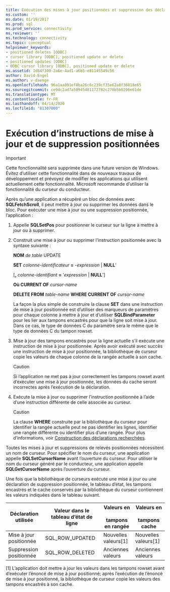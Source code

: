```yaml
---
title: Exécution des mises à jour positionnées et suppression des déclarations (en anglais seulement) Microsoft Docs
ms.custom: ''
ms.date: 01/19/2017
ms.prod: sql
ms.prod_service: connectivity
ms.reviewer: ''
ms.technology: connectivity
ms.topic: conceptual
helpviewer_keywords:
- positioned deletes [ODBC]
- cursor library [ODBC], positioned update or delete
- positioned updates [ODBC]
- ODBC cursor library [ODBC], positioned update or delete
ms.assetid: 1d64f309-2a6e-4ad1-a6b5-e81145549c56
author: David-Engel
ms.author: v-daenge
ms.openlocfilehash: 96a1aa891ef8ba26c6c239cf35e62a8f36018e65
ms.sourcegitcommit: ce94c2ad7a50945481172782c270b5b0206e61de
ms.translationtype: MT
ms.contentlocale: fr-FR
ms.lasthandoff: 04/14/2020
ms.locfileid: "81307000"
---
```

# <a name="executing-positioned-update-and-delete-statements"></a>Exécution d’instructions de mise à jour et de suppression positionnées
> [!IMPORTANT]  
>  Cette fonctionnalité sera supprimée dans une future version de Windows. Évitez d’utiliser cette fonctionnalité dans de nouveaux travaux de développement et prévoyez de modifier les applications qui utilisent actuellement cette fonctionnalité. Microsoft recommande d’utiliser la fonctionnalité du curseur du conducteur.  
  
 Après qu’une application a récupéré un bloc de données avec **SQLFetchScroll**, il peut mettre à jour ou supprimer les données dans le bloc. Pour exécuter une mise à jour ou une suppression positionnée, l’application :  
  
1.  Appelle **SQLSetPos** pour positionner le curseur sur la ligne à mettre à jour ou à supprimer.  
  
2.  Construit une mise à jour ou supprimer l’instruction positionnée avec la syntaxe suivante :  
  
     **NOM** *de table* UPDATE  
  
     **SET** *colonne-identificateur* **=** -*expression* &#124; **NULL**'  
  
     [**,** *colonne-identifiant* **=** '*expression* &#124; **NULL**']  
  
     **Où CURRENT OF** *cursor-name*  
  
     **DELETE FROM** *table-name* **WHERE CURRENT OF** *cursor-name*  
  
     La façon la plus simple de construire la clause **SET** dans une instruction de mise à jour positionnée est d’utiliser des marqueurs de paramètres pour chaque colonne à mettre à jour et d’utiliser **SQLBindParameter** pour les lier aux tampons encastrés pour que la ligne soit mise à jour. Dans ce cas, le type de données C du paramètre sera le même que le type de données C du tampon rowset.  
  
3.  Mise à jour des tampons encastrés pour la ligne actuelle s’il exécute une instruction de mise à jour positionnée. Après avoir exécuté avec succès une instruction de mise à jour positionnée, la bibliothèque de curseur copie les valeurs de chaque colonne de la rangée actuelle à son cache.  
  
    > [!CAUTION]  
    >  Si l’application ne met pas à jour correctement les tampons rowset avant d’exécuter une mise à jour positionnée, les données du cache seront incorrectes après l’exécution de la déclaration.  
  
4.  Exécute la mise à jour ou supprimer l’instruction positionnée à l’aide d’une instruction différente de celle associée au curseur.  
  
    > [!CAUTION]  
    >  La clause **WHERE** construite par la bibliothèque du curseur pour identifier la rangée actuelle peut ne pas identifier les lignes, identifier une rangée différente ou identifier plus d’une rangée. Pour plus d’informations, voir [Construction des déclarations recherchées](../../../odbc/reference/appendixes/constructing-searched-statements.md).  
  
 Toutes les mises à jour et suppressions de relevés positionnées nécessitent un nom de curseur. Pour spécifier le nom du curseur, une application appelle **SQLSetCursorName** avant l’ouverture du curseur. Pour utiliser le nom du curseur généré par le conducteur, une application appelle **SQLGetCursorName** après l’ouverture du curseur.  
  
 Une fois que la bibliothèque de curseurs exécute une mise à jour ou une déclaration de suppression positionnée, le tableau d’état, les tampons encastrés et le cache conservés par la bibliothèque du curseur contiennent les valeurs indiquées dans le tableau suivant.  
  
|Déclaration utilisée|Valeur dans le tableau d’état de ligne|Valeurs en<br /><br /> tampons en rangée|Valeurs en<br /><br /> tampons cache|  
|--------------------|-------------------------------|----------------------------------|---------------------------------|  
|Mise à jour positionnée|SQL_ROW_UPDATED|Nouvelles valeurs[1]|Nouvelles valeurs[1]|  
|Suppression positionnée|SQL_ROW_DELETED|Anciennes valeurs|Anciennes valeurs|  
  
 [1] L’application doit mettre à jour les valeurs dans les tampons rowset avant d’exécuter l’énoncé de mise à jour positionné; après l’exécution de l’énoncé de mise à jour positionné, la bibliothèque de curseur copie les valeurs des tampons encastrés à son cache.
